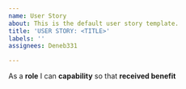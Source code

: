 ```yaml
---
name: User Story
about: This is the default user story template.
title: 'USER STORY: <TITLE>'
labels: ''
assignees: Deneb331

---
```


As a **role** I can **capability** so that **received benefit**
